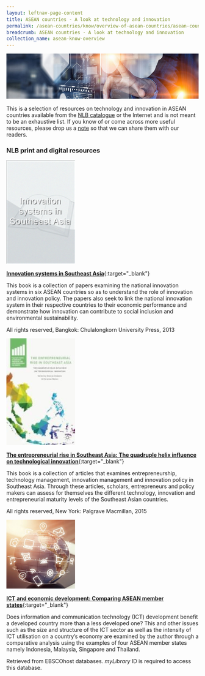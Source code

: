```yaml
---
layout: leftnav-page-content
title: ASEAN countries - A look at technology and innovation
permalink: /asean-countries/know/overview-of-asean-countries/asean-countries-a-look-at-technology-and-innovation/
breadcrumb: ASEAN countries - A look at technology and innovation
collection_name: asean-know-overview
---
```


<img src="/images/asean-countries/Technology-and-innovation-in-ASEAN.jpg" alt="Society in ASEAN banner" style="width:800px;" />

 This is a selection of resources on technology and innovation in ASEAN countries available from the [NLB catalogue](http://catalogue.nlb.gov.sg/) or the Internet and is not meant to be an exhaustive list. If you know of or come across more useful resources, please drop us a [note](http://www.eyeonasia.sg/contact/) so that we can share them with our readers. 

### **NLB print and digital resources**

<img src="/images/book-covers/Innovation-systems-in-Southeast-Asia.png" style="width:180px;" />

[**Innovation systems in Southeast Asia**](http://eservice.nlb.gov.sg/item_holding.aspx?bid=202745428){:target="_blank"}

This book is a collection of papers examining the national innovation systems in six ASEAN countries so as to understand the role of innovation and innovation policy. The papers also seek to link the national innovation system in their respective countries to their economic performance and demonstrate how innovation can contribute to social inclusion and environmental sustainability.

All rights reserved, Bangkok: Chulalongkorn University Press, 2013

<img src="/images/book-covers/The-entrepreneurial-rise-in-Southeast-Asia-The-quadruple-helix-influence-on-technological-innovation.jpg" style="width:180px;" />

[**The entrepreneurial rise in Southeast Asia: The quadruple helix influence on technological innovation**](http://eservice.nlb.gov.sg/item_holding.aspx?bid=201221743){:target="_blank"}

This book is a collection of articles that examines entrepreneurship, technology management, innovation management and innovation policy in Southeast Asia. Through these articles, scholars, entrepreneurs and policy makers can assess for themselves the different technology, innovation and entrepreneurial maturity levels of the Southeast Asian countries.

All rights reserved, New York: Palgrave Macmillan, 2015

<img src="/images/resources/Database 1.jpg" style="width:180px;" />

[**ICT and economic development: Comparing ASEAN member states**](http://eresources.nlb.gov.sg/Main/Browse?startsWith=E){:target="_blank"}

Does information and communication technology (ICT) development benefit a developed country more than a less developed one? This and other issues such as the size and structure of the ICT sector as well as the intensity of ICT utilisation on a country’s economy are examined by the author through a comparative analysis using the examples of four ASEAN member states namely Indonesia, Malaysia, Singapore and Thailand.

Retrieved from EBSCOhost databases. *myLibrary* ID is required to access this database.